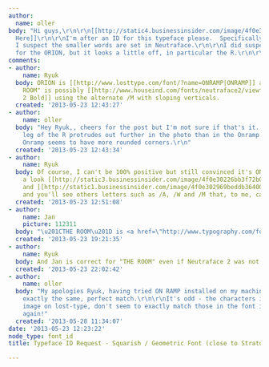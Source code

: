 ```yaml
---
author:
  name: oller
body: "Hi guys,\r\n\r\n[[http://static4.businessinsider.com/image/4f0e301feab8ea060e00001c-900/great-name.jpg|Picture
  Here]]\r\n\r\nI'm after an ID for this typeface please.  Specifically the word ORION,
  I suspect the smaller words are set in Neutraface.\r\n\r\nI did suspect Stratum2
  for the ORION, but it looks a little off, in particular the R.\r\n\r\nAny help appreciated.\r\n\r\nCheers!"
comments:
- author:
    name: Ryuk
  body: ORION is [[http://www.losttype.com/font/?name=ONRAMP|ONRAMP]] and "THE [...]
    ROOM" is possibly [[http://www.houseind.com/fonts/neutraface2/viewfonts|Neutraface
    2 Bold]] using the alternate /M with sloping verticals.
  created: '2013-05-23 12:43:27'
- author:
    name: oller
  body: "Hey Ryuk,, cheers for the post but I'm not sure if that's it.  \r\n\r\nThe
    leg of the R protrudes out further in the photo than in the Onramp sample?\r\nPlus
    Onramp seems to have more rounded corners.\r\n"
  created: '2013-05-23 12:43:34'
- author:
    name: Ryuk
  body: Of course, I can't be 100% positive but still convinced it's ONRAMP. Have
    a look [[http://static3.businessinsider.com/image/4f0e30226bb3f72b0b000026-900/a-lot-of-meetings-everywhere.jpg|here]]
    and [[http://static1.businessinsider.com/image/4f0e302969beddb364000044-900/and-everyone-was-busy-at-work-so-we-are-heading-out.jpg|here]]
    and you'll see others letters such as /A, /W and /M that, to me, can't lie.
  created: '2013-05-23 12:51:08'
- author:
    name: Jan
    picture: 112311
  body: "\u201CTHE ROOM\u201D is <a href=\"http://www.typography.com/fonts/font_overview.php?productLineID=100009&path=head\">Verlag</a>."
  created: '2013-05-23 19:21:35'
- author:
    name: Ryuk
  body: And Jan is correct for "THE ROOM" even if Neutraface 2 was not so far ;)
  created: '2013-05-23 22:02:42'
- author:
    name: oller
  body: "My apologies Ryuk, having tried ON RAMP installed on my machine, it looks
    exactly the same, perfect match.\r\n\r\nIt's odd - the characters in the sample
    image on lost-type, don't seem to exactly match those in the font itself.\r\n\r\nThanks
    again!"
  created: '2013-05-28 11:34:07'
date: '2013-05-23 12:23:22'
node_type: font_id
title: Typeface ID Request - Squarish / Geometric Font (close to Stratum2 but not)

---
```

